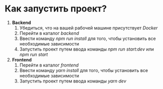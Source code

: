 # Как запустить проект?

1. **Backend**
    1. Убедиться, что на вашей рабочей машине присутствует *Docker*
    2. Перейти в каталог *backend*
    3. Ввести команду *npm run install* для того, чтобы установить все необходимые зависимости
    4. Запустить проект путем ввода команды *npm run start:dev* или *npm run start*
2. **Frontend**
    1. Перейти в каталог *frontend*
    2. Ввести команду *yarn install* для того, чтобы установить все необходимые зависимости
    3. Запустить проект путем ввода команды *yarn dev*